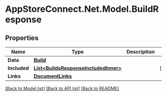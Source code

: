 # AppStoreConnect.Net.Model.BuildResponse

## Properties

Name | Type | Description | Notes
------------ | ------------- | ------------- | -------------
**Data** | [**Build**](Build.md) |  | 
**Included** | [**List&lt;BuildsResponseIncludedInner&gt;**](BuildsResponseIncludedInner.md) |  | [optional] 
**Links** | [**DocumentLinks**](DocumentLinks.md) |  | 

[[Back to Model list]](../README.md#documentation-for-models) [[Back to API list]](../README.md#documentation-for-api-endpoints) [[Back to README]](../README.md)

